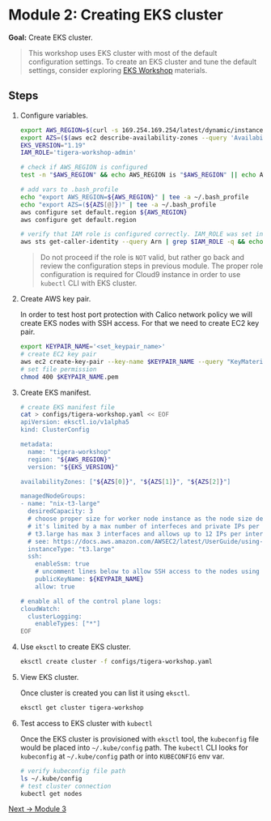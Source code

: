 # Module 2: Creating EKS cluster

**Goal:** Create EKS cluster.

>This workshop uses EKS cluster with most of the default configuration settings. To create an EKS cluster and tune the default settings, consider exploring [EKS Workshop](https://www.eksworkshop.com) materials.

## Steps

1. Configure variables.

    ```bash
    export AWS_REGION=$(curl -s 169.254.169.254/latest/dynamic/instance-identity/document | jq -r '.region')
    export AZS=($(aws ec2 describe-availability-zones --query 'AvailabilityZones[].ZoneName' --output text --region $AWS_REGION))
    EKS_VERSION="1.19"
    IAM_ROLE='tigera-workshop-admin'
    
    # check if AWS_REGION is configured
    test -n "$AWS_REGION" && echo AWS_REGION is "$AWS_REGION" || echo AWS_REGION is not set

    # add vars to .bash_profile
    echo "export AWS_REGION=${AWS_REGION}" | tee -a ~/.bash_profile
    echo "export AZS=(${AZS[@]})" | tee -a ~/.bash_profile
    aws configure set default.region ${AWS_REGION}
    aws configure get default.region

    # verify that IAM role is configured correctly. IAM_ROLE was set in previous module to tigera-workshop-admin.
    aws sts get-caller-identity --query Arn | grep $IAM_ROLE -q && echo "IAM role valid" || echo "IAM role NOT valid"
    ```

    >Do not proceed if the role is `NOT` valid, but rather go back and review the configuration steps in previous module. The proper role configuration is required for Cloud9 instance in order to use `kubectl` CLI with EKS cluster.

2. Create AWS key pair.

    In order to test host port protection with Calico network policy we will create EKS nodes with SSH access. For that we need to create EC2 key pair.

    ```bash
    export KEYPAIR_NAME='<set_keypair_name>'
    # create EC2 key pair
    aws ec2 create-key-pair --key-name $KEYPAIR_NAME --query "KeyMaterial" --output text > $KEYPAIR_NAME.pem
    # set file permission
    chmod 400 $KEYPAIR_NAME.pem
    ```

3. Create EKS manifest.

    ```bash
    # create EKS manifest file
    cat > configs/tigera-workshop.yaml << EOF
    apiVersion: eksctl.io/v1alpha5
    kind: ClusterConfig

    metadata:
      name: "tigera-workshop"
      region: "${AWS_REGION}"
      version: "${EKS_VERSION}"

    availabilityZones: ["${AZS[0]}", "${AZS[1]}", "${AZS[2]}"]

    managedNodeGroups:
    - name: "nix-t3-large"
      desiredCapacity: 3
      # choose proper size for worker node instance as the node size detemines the number of pods that a node can run
      # it's limited by a max number of interfeces and private IPs per interface
      # t3.large has max 3 interfaces and allows up to 12 IPs per interface, therefore can run up to 36 pods per node
      # see: https://docs.aws.amazon.com/AWSEC2/latest/UserGuide/using-eni.html#AvailableIpPerENI
      instanceType: "t3.large"
      ssh:
        enableSsm: true
        # uncomment lines below to allow SSH access to the nodes using existing EC2 key pair
        publicKeyName: ${KEYPAIR_NAME}
        allow: true

    # enable all of the control plane logs:
    cloudWatch:
      clusterLogging:
        enableTypes: ["*"]
    EOF
    ```

4. Use `eksctl` to create EKS cluster.

    ```bash
    eksctl create cluster -f configs/tigera-workshop.yaml
    ```

5. View EKS cluster.

    Once cluster is created you can list it using `eksctl`.

    ```bash
    eksctl get cluster tigera-workshop
    ```

6. Test access to EKS cluster with `kubectl`

    Once the EKS cluster is provisioned with `eksctl` tool, the `kubeconfig` file would be placed into `~/.kube/config` path. The `kubectl` CLI looks for `kubeconfig` at `~/.kube/config` path or into `KUBECONFIG` env var.

    ```bash
    # verify kubeconfig file path
    ls ~/.kube/config
    # test cluster connection
    kubectl get nodes
    ```

[Next -> Module 3](../modules/joining-eks-to-calico-cloud.md)
